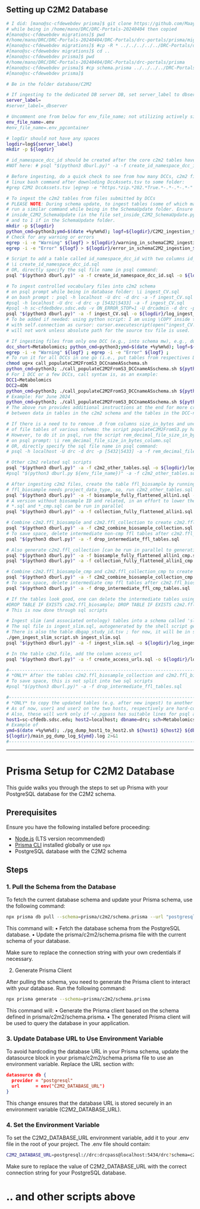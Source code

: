 ## Setting up C2M2 Database

```bash
# I did: [mano@sc-cfdewebdev prisma]$ git clone https://github.com/MaayanLab/DRC-Portals.git DRC-Portals
# while being in /home/mano/DRC/DRC-Portals-20240404 then copied
#[mano@sc-cfdewebdev migrations]$ pwd
#/home/mano/DRC/DRC-Portals-20240404/DRC-Portals/drc-portals/prisma/migrations
#[mano@sc-cfdewebdev migrations]$ #cp -R * ../../../../../DRC-Portals/drc-portals/prisma/migrations/.
#[mano@sc-cfdewebdev migrations]$ cd ..
#[mano@sc-cfdewebdev prisma]$ pwd
#/home/mano/DRC/DRC-Portals-20240404/DRC-Portals/drc-portals/prisma
#[mano@sc-cfdewebdev prisma]$ #cp schema.prisma ../../../../DRC-Portals/drc-portals/prisma/.
#[mano@sc-cfdewebdev prisma]$ 

# Be in the folder database/C2M2

# If ingesting to the dedicated DB server DB, set server_label to dbserver_ (e.g.: server_label=dbserver_), else to null/empty
server_label=
#server_label=_dbserver

# Uncomment one from below for env_file_name; not utilizing actively since .py files other than dburl.py have not been edited for this
env_file_name=.env
#env_file_name=.env_pgcontainer

# logdir should not have any spaces
logdir=log${server_label}
mkdir -p ${logdir}

# id_namespace_dcc_id should be created after the core c2m2 tables have been created, because the py script to ingest into c2m2 deletes and recreates the c2m2 schema.
#NOT here: # psql "$(python3 dburl.py)" -a -f create_id_namespace_dcc_id.sql -o ${logdir}/log_create_id_namespace_dcc_id.log

# Before ingesting, do a quick check to see from how many DCCs, c2m2 files will be ingested, by checking for current and deleted
# linux bash command after downloding DccAssets.tsv to some folder:
#grep C2M2 DccAssets.tsv |egrep -e "https.*zip.*202.*True.*-.*-.*-.*-"|awk '/False\t202/'

# To ingest the c2m2 tables from files submitted by DCCs
# PLEASE NOTE: During schema update, to ingest tables (some of which may have mock data),
# run a similar command while being in the SchemaUpdate folder. Ensure that the value of
# inside_C2M2_SchemaUpdate (in the file set_inside_C2M2_SchemaUpdate.py) is set 0 if in the C2M2 folder
# and to 1 if in the SchemaUpdate folder.
mkdir -p ${logdir}
python_cmd=python3;ymd=$(date +%y%m%d); logf=${logdir}/C2M2_ingestion_${ymd}.log; ${python_cmd} populateC2M2FromS3.py 2>&1 | tee ${logf}
# Check for any warning or errors
egrep -i -e "Warning" ${logf} > ${logdir}/warning_in_schemaC2M2_ingestion_${ymd}.log; 
egrep -i -e "Error" ${logf} > ${logdir}/error_in_schemaC2M2_ingestion_${ymd}.log;

# Script to add a table called id_namespace_dcc_id with two columns id_namespace_id and dcc_id to link the tables id_namespace and dcc. This script needs to updated when a new DCC joins or an existing DCC adds a new id_namespace. It will be better to alter the existing table id_namespace.tsv to add a column called dcc_id (add/adjust foreign constraint too). This script can be run as (upon starting psql shell, or equivalent command):
# \i create_id_namespace_dcc_id.sql
# OR, directly specify the sql file name in psql command:
psql "$(python3 dburl.py)" -a -f create_id_namespace_dcc_id.sql -o ${logdir}/log_create_id_namespace_dcc_id.log

# To ingest controlled vocabulary files into c2m2 schema
# on psql prompt while being in database folder: \i ingest_CV.sql
# on bash prompt : psql -h localhost -U drc -d drc -a -f ingest_CV.sql # this may prompt for DB password if not stored in ~/.pgpass file (permission 600)
#psql -h localhost -U drc -d drc -p [5432|5433] -a -f ingest_CV.sql
#psql -h sc-cfdedbdev.sdsc.edu -v ON_ERROR_STOP=1 -U drcadmin -d drc -p 5432 -a -f ingest_CV.sql -o ${logdir}/log_ingest_CV.log
psql "$(python3 dburl.py)" -a -f ingest_CV.sql -o ${logdir}/log_ingest_CV.log
# To be added if needed: using python script: I am using \COPY inside the sql file, so
# with self.connection as cursor: cursor.executescript(open("ingest_CV.sql", "r").read())
# will not work unless absolute path for the source tsv file is used.

# If ingesting files from only one DCC (e.g., into schema mw), e.g., during per-DCC submission review and validation, can specify dcc_short_label as argument, e.g.,
dcc_short=Metabolomics; python_cmd=python3;ymd=$(date +%y%m%d); logf=${logdir}/C2M2_ingestion_${dcc_short}_${ymd}.log; ${python_cmd} populateC2M2FromS3.py ${dcc_short} ${logdir} 2>&1 | tee ${logf}
egrep -i -e "Warning" ${logf} ; egrep -i -e "Error" ${logf} ;
# To run it for all DCCs in one go (i.e., put tables from respectives DCCs into a schema by that DCC's name), run the linux shell script:
chmod ug+x call_populateC2M2FromS3_DCCnameASschema.sh
python_cmd=python3; ./call_populateC2M2FromS3_DCCnameASschema.sh ${python_cmd} ${logdir}
# For 1 DCC or a few DCCs, call syntax is, as an example:
DCC1=Metabolomics
DCC2=4DN
python_cmd=python3; ./call_populateC2M2FromS3_DCCnameASschema.sh ${python_cmd} ${logdir} ${DCC1} ${DCC2}
# Example: For June 2024
python_cmd=python3; ./call_populateC2M2FromS3_DCCnameASschema.sh ${python_cmd} ${logdir} 4DN GlyGen HuBMAP KidsFirst Metabolomics SPARC
# The above run provides additional instructions at the end for more crosschecks 
# between data in tables in the c2m2 schema and the tables in the DCC-name-specific schema.

# If there is a need to to remove .0 from columns size_in_bytes and uncompressed_size_in_bytes 
# of file tables of various schema: the script populateC2M2FromS3.py has been updated to address this.
# However, to do it in psql, run the script rem_decimal_file_size_in_bytes_column.sql after editing suitably, using
# on psql prompt: \i rem_decimal_file_size_in_bytes_column.sql
# OR, directly specify the sql file name in psql command:
# psql -h localhost -U drc -d drc -p [5432|5433] -a -f rem_decimal_file_size_in_bytes_column.sql

# Other c2m2 related sql scripts
psql "$(python3 dburl.py)" -a -f c2m2_other_tables.sql -o ${logdir}/log_c2m2_other_tables.log
#psql "$(python3 dburl.py ${env_file_name})" -a -f c2m2_other_tables.sql -o ${logdir}/log_c2m2_other_tables.log

# After ingesting c2m2 files, create the table ffl_biosample by running (be in the database/C2M2 folder)
# ffl_biosample needs project_data_type, so, run c2m2_other_tables.sql first
psql "$(python3 dburl.py)" -a -f biosample_fully_flattened_allin1.sql -L ${logdir}/log_bios_ffl.log;
# A version without biosample ID and related, in an effort to lower the number of rows in the main table being searched
# *.sql and *_cmp.sql can be run in parallel
psql "$(python3 dburl.py)" -a -f collection_fully_flattened_allin1.sql -L ${logdir}/log_col_ffl.log;

# Combine c2m2.ffl_biosample and c2m2.ffl_collection to create c2m2.ffl_biosample_collection
psql "$(python3 dburl.py)" -a -f c2m2_combine_biosample_collection.sql -L ${logdir}/log_c2m2_combine_bios_col.log
# To save space, delete intermediate non-cmp ffl tables after c2m2.ffl_biosample_collection is ready and tested
psql "$(python3 dburl.py)" -a -f drop_intermediate_ffl_tables.sql

# Also generate c2m2.ffl_collection [can be run in parallel to generating c2m2.ffl_biosample]
psql "$(python3 dburl.py)" -a -f biosample_fully_flattened_allin1_cmp.sql -L ${logdir}/log_bios_ffl_cmp.log;
psql "$(python3 dburl.py)" -a -f collection_fully_flattened_allin1_cmp.sql -L ${logdir}/log_col_ffl_cmp.log;

# Combine c2m2.ffl_biosample_cmp and c2m2.ffl_collection_cmp to create c2m2.ffl_biosample_collection_cmp
psql "$(python3 dburl.py)" -a -f c2m2_combine_biosample_collection_cmp.sql -L ${logdir}/log_c2m2_combine_bios_col_cmp.log
# To save space, delete intermediate cmp ffl tables after c2m2.ffl_biosample_collection_cmp is ready and tested
psql "$(python3 dburl.py)" -a -f drop_intermediate_ffl_cmp_tables.sql

# If the tables look good, one can delete the intermediate tables using psql (if write acesss):
#DROP TABLE IF EXISTS c2m2.ffl_biosample; DROP TABLE IF EXISTS c2m2.ffl_biosample_cmp; DROP TABLE IF EXISTS c2m2.ffl_collection; DROP TABLE IF EXISTS c2m2.ffl_collection_cmp;
# This is now done through sql scripts

# Ingest slim (and associated ontology) tables into a schema called 'slim', because c2m2 also has tables like anatomy, disease etc., which is likely to be a much smaller subset of the corresponding tables in the slim schema.
# The sql file is ingest_slim.sql, autogenerated by the shell script gen_ingest_slim_script.sh
# There is also the table dbgap_study_id.tsv ; for now, it will be in slim schema, if needed later, can be put in a schema called dbgap.
./gen_ingest_slim_script.sh ingest_slim.sql
psql "$(python3 dburl.py)" -a -f ingest_slim.sql -o ${logdir}/log_ingest_slim.log

# In the table c2m2.file, add the column access_url
psql "$(python3 dburl.py)" -a -f create_access_urls.sql -o ${logdir}/log_create_access_urls.log

#-------------------------------------------------------------------------------------------------------
# *ONLY* After the tables c2m2.ffl_biosample_collection and c2m2.ffl_biosample_collection_cmp are generated and well tested, the intermediate ffl tables can be dropped.
# To save space, this is not split into two sql scripts
#psql "$(python3 dburl.py)" -a -f drop_intermediate_ffl_tables.sql

#-------------------------------------------------------------------------------------------------------
# *ONLY* to copy the updated tables (e.g. after new ingest) to another server
# As of now, user1 and user2 on the two hosts, respectively are hard-coded as drcadmin and drc or drcadmin and drcadmin, so only intended for use by Mano. Others can run after altering these values suitably.
# Also, these will work only if ~/.pgpass has suitable lines for psql auth added.
host1=sc-cfdedb.sdsc.edu; host2=localhost; dbname=drc; sch=Metabolomics;
# Example of 
ymd=$(date +%y%m%d); ./pg_dump_host1_to_host2.sh ${host1} ${host2} ${dbname} ${logdir} ${sch} > \
${logdir}/main_pg_dump_log_${ymd}.log 2>&1
#-------------------------------------------------------------------------------------------------------
```
---
# Prisma Setup for C2M2 Database

This guide walks you through the steps to set up Prisma with your PostgreSQL database for the C2M2 schema.

## Prerequisites

Ensure you have the following installed before proceeding:
- [Node.js](https://nodejs.org/) (LTS version recommended)
- [Prisma CLI](https://www.prisma.io/docs/getting-started/setup-prisma/start-from-scratch) installed globally or use `npx`
- PostgreSQL database with the C2M2 schema

## Steps

### 1. Pull the Schema from the Database
To fetch the current database schema and update your Prisma schema, use the following command:

```bash
npx prisma db pull --schema=prisma/c2m2/schema.prisma --url "postgresql://drc:drcpass@localhost:5434/drc?schema=c2m2"
```
This command will:
	•	Fetch the database schema from the PostgreSQL database.
	•	Update the prisma/c2m2/schema.prisma file with the current schema of your database.

Make sure to replace the connection string with your own credentials if necessary.

2. Generate Prisma Client

After pulling the schema, you need to generate the Prisma client to interact with your database. Run the following command:
```bash
npx prisma generate --schema=prisma/c2m2/schema.prisma
```

This command will:
	•	Generate the Prisma client based on the schema defined in prisma/c2m2/schema.prisma.
	•	The generated Prisma client will be used to query the database in your application.

### 3. Update Database URL to Use Environment Variable

To avoid hardcoding the database URL in your Prisma schema, update the datasource block in your prisma/c2m2/schema.prisma file to use an environment variable. Replace the URL section with:
```json
datasource db {
  provider = "postgresql"
  url      = env("C2M2_DATABASE_URL")
}
```

This change ensures that the database URL is stored securely in an environment variable (C2M2_DATABASE_URL).

### 4. Set the Environment Variable

To set the C2M2_DATABASE_URL environment variable, add it to your .env file in the root of your project. The .env file should contain:
```bash
C2M2_DATABASE_URL=postgresql://drc:drcpass@localhost:5434/drc?schema=c2m2
```
Make sure to replace the value of C2M2_DATABASE_URL with the correct connection string for your PostgreSQL database.



# .. and other scripts above
